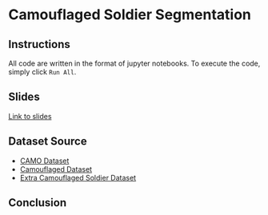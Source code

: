 # Camouflaged Soldier Segmentation

## Instructions
All code are written in the format of jupyter notebooks.
To execute the code, simply click `Run All`.

## Slides
[Link to slides](https://docs.google.com/presentation/d/1L4o4spB1q9UzXCi19oZAfnpgmPoOv2xyYzgB8myKCAs/edit#slide=id.gc6f73a04f_0_0)

## Dataset Source

* [CAMO Dataset](https://drive.google.com/drive/folders/1h-OqZdwkuPhBvGcVAwmh0f1NGqlH_4B6)
* [Camouflaged Dataset](https://github.com/xfflyer/Camouflaged-Data)
* [Extra Camouflaged Soldier Dataset](https://drive.google.com/open?id=1lTh84ED1wYeEwdjmDn9ONSeDX43S27RU)

## Conclusion
[](cv_meme.png)
